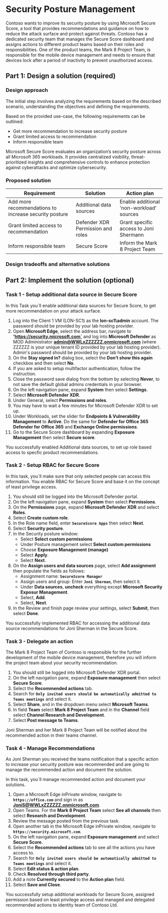 # Security Posture Management

Contoso wants to improve its security posture by using Microsoft Secure Score, a tool that provides recommendations and guidance on how to reduce the attack surface and protect against threats. Contoso has a dedicated security team that manages the Secure Score dashboard and assigns actions to different product teams based on their roles and responsibilities. One of the product teams, the Mark 8 Project Team, is responsible for the mobile device management and needs to ensure that devices lock after a period of inactivity to prevent unauthorized access.

## Part 1: Design a solution (required)

### Design approach

The initial step involves analyzing the requirements based on the described scenario, understanding the objectives and defining the requirements.

Based on the provided use-case, the following requirements can be outlined:

- Get more recommendation to increase security posture
- Grant limited access to recommendation
- Inform responsible team

Microsoft Secure Score evaluates an organization’s security posture across all Microsoft 365 workloads. It provides centralized visibility, threat-prioritized insights and comprehensive controls to enhance protection against cyberattacks and optimize cybersecurity.

### Proposed solution

|Requirement|Solution|Action plan|
|----|----|----|
|Add more recommendations to increase security posture | Additional data sources | Enable additional 'non-workload' sources |
|Grant limited access to recommendation |Defender XDR Permission and roles |Grant specific access to Joni Shermann |
|Inform responsible team |Secure Score |Inform the Mark 8 Project Team |

### Design tradeoffs and alternative solutions

## Part 2: Implement the solution (optional)

### Task 1 - Setup additional data source in Secure Score

In this Task you´ll enable additional data sources for Secure Score, to get more recommendation on your attack surface.

1. Log into the Client 1 VM (LON-SC1) as the **lon-sc1\admin** account. The password should be provided by your lab hosting provider.
2. Open **Microsoft Edge**, select the address bar, navigate to **'https://security.microsoft.com`** and log into **Microsoft Defender** as MOD Administrator **admin@WWLxZZZZZZ.onmicrosoft.com** (where ZZZZZZ is your unique tenant ID provided by your lab hosting provider). Admin's password should be provided by your lab hosting provider.
3. On the **Stay signed in?** dialog box, select the **Don’t show this again** checkbox and then select **No**.
4. If you are asked to setup multifactor authentication, follow the instruction.
5. Close the password save dialog from the bottom by selecting **Never**, to not save the default global admins credentials in your browser.
6. On the left navigation pane, expand **System** then select **Settings**.
7. Select **Microsoft Defender XDR**.
8. Under General, select **Permissions and roles**.
9. You may have to wait a few minutes for Microsoft Defender XDR to set up.
10. Under Workloads, set the slider for **Endpoints & Vulnerability Management** to **Active**.  Do the same for **Defender for Office 365** **Defender for Office 365** and **Exchange Online permissions**.
11. Go to the Secure Score dashboard by expanding **Exposure Management** then select **Secure score**.

You successfully enabled Additional data sources, to set up role based access to specfic product recommendations.

### Task 2 - Setup RBAC for Secure Score

In this task, you´ll make sure that only selected people can access this information. You enable RBAC for Secure Score and base it on the concept of least privilege access.

1. You should still be logged into the Microsoft Defender portal.
1. On the left navigation pane, expand **System** then select **Permissions**.
1. On the **Permissions** page, expand **Microsoft Defender XDR** and select **Roles**.
1. Select **Create custom role**.
1. In the Role name field, enter **`SecureScore Apps`** then select **Next**.
1. Select **Security posture**.
1. In the Security posture window:
    - Select **Select custom permissions**
    - Under Posture management select **Select custom permissions**
    - Choose **Exposure Management (manage)**
    - Select **Apply**.
    - Select **Next**.
1. On the **Assign users and data sources** page, select **Add assignment** then populate the fields as follows:
    - Assignment name: **`SecureScore Manager`**
    - Assign users and group: Enter **`Joni Sherman`**, then select it.
    - Under **Data sources**, **uncheck** everything except **Microsoft Security Exposur Management**.
    - Select, **Add**.
    - Select, **Next**.
1. In the Review and finish page review your settings, select **Submit**, then select **Done**.

You successfully implemented RBAC for accessing the additional data source recommendations for Joni Sherman in the Secure Score.

### Task 3 - Delegate an action

The Mark 8 Project Team of Contoso is responsible for the further development of the mobile device management, therefore you will inform the project team about your security recommendation.

1. You should still be logged into Microsoft Defender XDR portal.
1. On the left navigation pane, expand **Exposure management** then select **Secure Score**.
1. Select the **Recommended actions** tab.
1. Search for **`Only invited users should be automatically admitted to Teams meetings`** and select it.
1. Select **Share**, and in the dropdown menu select **Microsoft Teams**.
1. In field **Team** select **Mark 8 Project Team** and in the **Channel** field select **Channel Research and Development**.
1. Select **Post message to Teams**.

Joni Sherman and her Mark 8 Project Team will be notified about the recommended action in their teams channel.

### Task 4 - Manage Recommendations

As Joni Sherman you received the teams notification that a specific action to increase your security posture was recommended and are going to manage the recommended action and document the solution.

In this task, you´ll manage recommended action and document your solutions.

1. Open a Microsoft Edge inPrivate window, navigate to **`https://office.com`** and sign in as **JoniS@WWLxZZZZZZ.onmicrosoft.com**.
1. Open Teams. For the **Mark 8 Project Team** select **See all channels** then select **Research and Development**.
1. Review the message posted from the previous task.
1. Open another tab in the Microsoft Edge inPrivate window, navigate to **`https://security.microsoft.com`**.
1. On the left navigation pane, expand **Exposure management** and select **Secure Score**.
1. Select the **Recommended actions** tab to see all the actions you have access to.
1. Search for **`Only invited users should be automatically admitted to Teams meetings`** and select it.
1. Select **Edit status & action plan**.
1. Check **Resolved through third party**.
1. Add a note **Currently secured** to the **Action plan** field.
1. Select **Save and Close**.

You successfully setup additional workloads for Secure Score, assigned permission based on least privilege access and managed and delegated recommended actions to identity team of Contoso Ltd.
